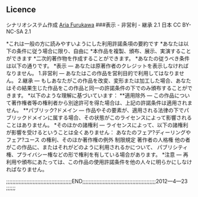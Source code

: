 ﻿## Licence
シナリオシステム作成 [Aria Furukawa](www.kobato.us)
###表示 - 非営利 - 継承 2.1 日本 CC BY-NC-SA 2.1

*これは一般の方に読みやすいようにした利用許諾条項の要約です
*あなたは以下の条件に従う場合に限り、自由に
*本作品を複製、頒布、展示、実演することができます
*二次的著作物を作成することができます。
*あなたの従うべき条件は以下の通りです。
*表示 — あなたは原著作者のクレジットを表示しなければなりません。
1.非営利 — あなたはこの作品を営利目的で利用してはなりません。
2.継承 — もしあなたがこの作品を改変、変形または加工した場合、あなたはその結果生じた作品をこの作品と同一の許諾条件の下でのみ頒布することができます。
*以下のような理解に基づいています：
**適用除外 — この作品について著作権者等の権利者から別途許可を得た場合は、上記の許諾条件は適用されません。
**パブリック?ドメイン — 作品やその要素が、適用される法律の下でパブリックドメインに属する場合、その状態がこのライセンスによって影響されることはありません。
*そのほかの諸権利 — ライセンスによって、以下の諸権利が影響を受けるということは全くありません：
あなたのフェア?ディーリングや フェア?ユース の権利、そのほか著作権の例外 制限規定
著作者の人格権
他の者がこの作品に、またはそれがどのように利用されるかについて、 パブリシティ権、プライバシー権などの形で権利を有している場合があります。
*注意 — 再利用や頒布にあたっては、この作品の使用許諾条件を他の人々に明らかにしなければなりません。

;;;;;;;;;;;;;;;;;;;;;;;;;;;;;;;;;;;;;;;;;;END;;;;;;;;;;;;;;;;;;;;;;;;;;;;;;;;;;;;;;;;;;;;;;;2012—4—23 ;;;;;;
